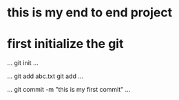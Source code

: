 # this is my end to end project 

# first initialize the git

...
git init
...

...
git add abc.txt
git add
...

...
git commit -m "this is my first commit"
...